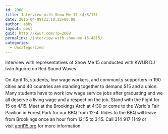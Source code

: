 ```yaml
---
id: 2068
title: Interview with Show Me 15 (4/8/15)
date: 2015-04-09T21:10:22+00:00
author: abby
layout: post
guid: http://kwur.com/?p=2068
permalink: /interview-with-show-me-15-4815/
categories:
  - Uncategorized
---
```

<div class="pf-content">
  <p style="line-height: 20.7999992370605px;">
    Interview with representatives of Show Me 15 conducted with KWUR DJ Iván Aguirre on Red Sound Waves.
  </p>
  
  <p style="line-height: 20.7999992370605px;">
    <div class="soundcloudIsGold " id="soundcloud-200099198">
    </div>
  </p>
  
  <p style="line-height: 20.7999992370605px;">
    On April 15, students, low wage workers, and community supporters in 190 cities and 40 countries are standing together to demand $15 and a union. Many students have to work low wage service jobs after graduating and we all deserve a living wage and a respect on the job. Stand with the Fight for 15 on 4/15. Meet at the Brookings Arch at 4:30 or come to the World's Fair Pavilion in Forest Park for our BBQ from 12-4. Rides to the BBQ will leave from Brookings once an hour from 12:15 to 3:15. Call 314 917 1149 or visit <a href="http://www.april15.org">april15.org</a> for more information.
  </p>
</div>